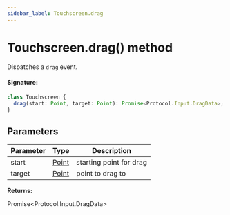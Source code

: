 ```yaml
---
sidebar_label: Touchscreen.drag
---
```


# Touchscreen.drag() method

Dispatches a `drag` event.

#### Signature:

```typescript
class Touchscreen {
  drag(start: Point, target: Point): Promise<Protocol.Input.DragData>;
}
```

## Parameters

| Parameter | Type                          | Description             |
| --------- | ----------------------------- | ----------------------- |
| start     | [Point](./puppeteer.point.md) | starting point for drag |
| target    | [Point](./puppeteer.point.md) | point to drag to        |

**Returns:**

Promise&lt;Protocol.Input.DragData&gt;
